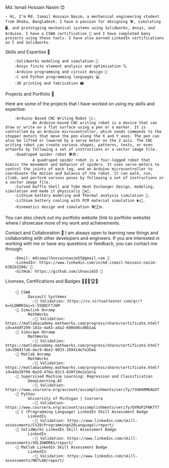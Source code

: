 Md. Ismail Hossain Nasim 😊

    - Hi, I’m Md. Ismail Hossain Nasim, a mechanical engineering student from Dhaka, Bangladesh. I have a passion for designing 🛠️, simulating 🖥️, and prototyping mechanical systems using Solidworks, Ansys, and Arduino. I have a CSWA certification 🏅 and I have completed many projects using these tools. I have also earned LinkedIn certifications on C and Solidworks.

Skills and Expertise 💪

        -Solidworks modeling and simulation 📐
        -Ansys finite element analysis and optimization 🔍
        -Arduino programming and circuit design 🔌
        -C and Python programming languages 💻
        -3D printing and fabrication 🖨️
        
Projects and Portfolio 📁 

Here are some of the projects that I have worked on using my skills and expertise:
    
        -Arduino Based CNC Writing Robot 🤖✍:
                An Arduino-based CNC writing robot is a device that can draw or write on a flat surface using a pen or a marker. It is controlled by an Arduino microcontroller, which sends commands to the stepper motors that move the pen along the X and Y axes. The pen can also be lifted or lowered by a servo motor on the Z axis. The CNC writing robot can create various shapes, patterns, texts, or even artworks by following a set of instructions or a vector image file.
        -Quadruped spider robot 🕷🕸: 
                A quadruped spider robot is a four-legged robot that mimics the movement and behavior of spiders. It uses servo motors to control the joints of each leg, and an Arduino microcontroller to coordinate the motion and balance of the robot. It can walk, run, climb, and perform various poses by following a set of instructions or a vector image file.
        -Curved baffle Shell and Tube Heat Exchanger Design, modeling, simulation and made it physically 🥵⇆🥶.
        -Lithium battery modeling and Thermal analysis simulation 🔋.
        -Lithium battery cooling with PCM material simulation 🌬🔋.
        -Kinematics design and simulation 🛠🔧🔩⚙.
You can also check out my portfolio website (link to portfolio website) where I showcase more of my work and achievements.

Contact and Collaboration 🤝 
    I am always open to learning new things and collaborating with other developers and engineers. If you are interested in working with me or have any questions or feedback, you can contact me through:

        -Email: mdismailhossainnasim55@gmail.com 📧
        -LinkedIn: https://www.linkedin.com/in/md-ismail-hossain-nasim-6382b3208/ 🔗
        -GitHub: https://github.com/ihnasim55 🔗

Licenses, Certifications and Badges 📜🏅✅🏆🎯:

        -📜 CSWA 
              Dassault Systèmes
                ✅🔗 Validation: https://cv.virtualtester.com/qr/?b=SLDWRKS&i=C-S5QDCF7J6M
        -📜 Simulink Onramp
              MathWorks
                ✅🔗 Validation: https://matlabacademy.mathworks.com/progress/share/certificate.html?id=a4ddf299-1d1e-4a65-ada2-690d46cd0b1a&
        -📜 Simscape Onramp
              MathWorks
                ✅🔗 Validation: https://matlabacademy.mathworks.com/progress/share/certificate.html?id=398d17a6-dec9-4be2-9033-169414e7a35e&
        -📜 Matlab Onramp
              MathWorks
                ✅🔗 Validation: https://matlabacademy.mathworks.com/progress/share/certificate.html?id=4da39709-0a2d-47ba-82c3-820f24e2a1ec&
        -📜 Supervised Machine Learning: Regression and Classification
              DeepLearning.AI 
                ✅🔗 Validation: https://www.coursera.org/account/accomplishments/verify/73UH4RMKAGXY
        -📜 Python
              University of Michigan | Coursera 
                ✅🔗 Validation: https://www.coursera.org/account/accomplishments/verify/QYRGP2FNK7T7
        -🏅 C (Programming Language) LinkedIn Skill Assessment Badge 
              LinkedIn
                ✅🔗 Validation: https://www.linkedin.com/skill-assessments/C%20(Programming%20Language)/report/
        -🏅 SolidWorks LinkedIn Skill Assessment Badge
              LinkedIn
                ✅🔗 Validation: https://www.linkedin.com/skill-assessments/SOLIDWORKS/report/
        -🏅 Matlab LinkedIn Skill Assessment Badge
              LinkedIn
                ✅🔗 Validation: https://www.linkedin.com/skill-assessments/MATLAB/report/
<!---
ihnasim55/ihnasim55 is a ✨ special ✨ repository because its `README.md` (this file) appears on your GitHub profile.
You can click the Preview link to take a look at your changes.
--->
